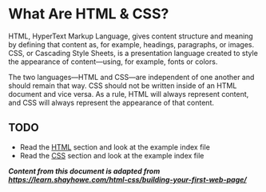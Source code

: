 # What Are HTML & CSS?
HTML, HyperText Markup Language, gives content structure and meaning by defining that content as, for example, headings, paragraphs, or images. CSS, or Cascading Style Sheets, is a presentation language created to style the appearance of content—using, for example, fonts or colors.

The two languages—HTML and CSS—are independent of one another and should remain that way. CSS should not be written inside of an HTML document and vice versa. As a rule, HTML will always represent content, and CSS will always represent the appearance of that content.

## TODO
* Read the [HTML](01-HTML) section and look at the example index file
* Read the [CSS](02-CSS) section and look at the example index file

***Content from this document is adapted from https://learn.shayhowe.com/html-css/building-your-first-web-page/***
